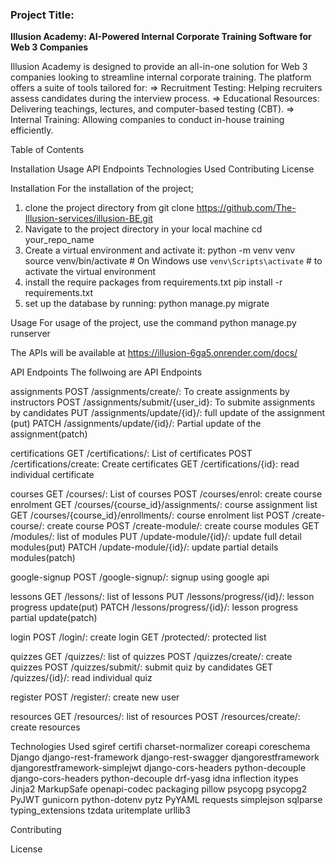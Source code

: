<h3>Project Title:</h3> <strong>Illusion Academy: AI-Powered Internal Corporate Training Software for Web 3 Companies</strong>

Illusion Academy is designed to provide an all-in-one solution for Web 3 companies looking to streamline internal corporate training. The platform offers a suite of tools tailored for:
=> Recruitment Testing: Helping recruiters assess candidates during the interview process.
=> Educational Resources: Delivering teachings, lectures, and computer-based testing (CBT).
=> Internal Training: Allowing companies to conduct in-house training efficiently.

Table of Contents

Installation
Usage
API Endpoints
Technologies Used
Contributing
License

Installation
For the installation of the project;
1. clone the project directory from 
git clone https://github.com/The-Illusion-services/illusion-BE.git
2. Navigate to the project directory in your local machine 
cd your_repo_name
3. Create a virtual environment and activate it:
python -m venv venv
source venv/bin/activate  # On Windows use `venv\Scripts\activate` # to activate the virtual environment 
4. install the require packages from requirements.txt
 pip install -r requirements.txt
5. set up the database by running:
  python manage.py migrate

Usage
For usage of the project, use the command
python manage.py runserver

The APIs will be available at <a href="https://illusion-6ga5.onrender.com/docs/"> https://illusion-6ga5.onrender.com/docs/ </a>

API Endpoints
The follwoing are API Endpoints 

assignments 
POST /assignments/create/: To create assignments by instructors
POST /assignments/submit/{user_id}: To submite assignments by candidates
PUT /assignments/update/{id}/: full update of the assignment (put)
PATCH /assignments/update/{id}/: Partial update of the assignment(patch)

certifications
GET /certifications/: List of certificates
POST /certifications/create: Create certificates
GET /certifications/{id}: read individual certificate

courses
GET /courses/: List of courses
POST /courses/enrol: create course enrolment
GET /courses/{course_id}/assignments/: course assignment list
GET /courses/{course_id}/enrollments/: course enrolment list
POST /create-course/: create course 
POST /create-module/: create course modules
GET /modules/: list of modules
PUT /update-module/{id}/: update full detail modules(put)
PATCH /update-module/{id}/: update partial details modules(patch)


google-signup
POST /google-signup/: signup using google api

lessons
GET /lessons/: list of lessons
PUT /lessons/progress/{id}/: lesson progress update(put)
PATCH /lessons/progress/{id}/: lesson progress partial update(patch)

login
POST /login/: create login
GET /protected/: protected list

quizzes
GET /quizzes/: list of quizzes
POST /quizzes/create/: create quizzes
POST /quizzes/submit/: submit quiz by candidates
GET /quizzes/{id}/: read individual quiz

register
POST /register/: create new user

resources
GET /resources/: list of resources
POST /resources/create/: create resources

Technologies Used
sgiref
certifi
charset-normalizer
coreapi
coreschema
Django
django-rest-framework
django-rest-swagger
djangorestframework
djangorestframework-simplejwt
django-cors-headers
python-decouple
django-cors-headers
python-decouple
drf-yasg
idna
inflection
itypes
Jinja2
MarkupSafe
openapi-codec
packaging
pillow
psycopg
psycopg2
PyJWT
gunicorn
python-dotenv
pytz
PyYAML
requests
simplejson
sqlparse
typing_extensions
tzdata
uritemplate
urllib3

Contributing


License
